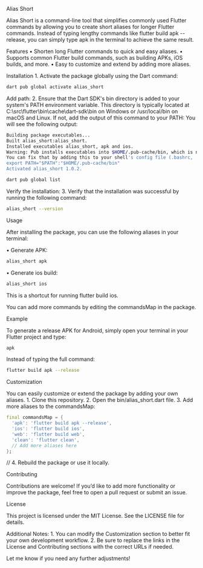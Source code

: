 Alias Short

Alias Short is a command-line tool that simplifies commonly used Flutter commands by allowing you to create short aliases for longer Flutter commands. Instead of typing lengthy commands like flutter build apk --release, you can simply type apk in the terminal to achieve the same result.

Features
	•	Shorten long Flutter commands to quick and easy aliases.
	•	Supports common Flutter build commands, such as building APKs, iOS builds, and more.
	•	Easy to customize and extend by adding more aliases.

Installation
	1.	Activate the package globally using the Dart command:

```bash
dart pub global activate alias_short
```

Add path:
    2.	Ensure that the Dart SDK's bin directory is added to your system's PATH environment variable. This directory is typically located at C:\src\flutter\bin\cache\dart-sdk\bin on Windows or /usr/local/bin on macOS and Linux.
If not, add the output of this command to your PATH:
You will see the following output:

```bash
Building package executables...
Built alias_short:alias_short.
Installed executables alias_short, apk and ios.
Warning: Pub installs executables into $HOME/.pub-cache/bin, which is not on your path.
You can fix that by adding this to your shell's config file (.bashrc, .bash_profile, etc.)
export PATH="$PATH":"$HOME/.pub-cache/bin"
Activated alias_short 1.0.2.
```    
```bash
dart pub global list
```
Verify the installation:
    3.	Verify that the installation was successful by running the following command:

```bash
alias_short --version
```

Usage

After installing the package, you can use the following aliases in your terminal:

•	Generate APK:
```bash
alias_short apk
```
•	Generate ios build:
```bash
alias_short ios
```

This is a shortcut for running flutter build ios.

You can add more commands by editing the commandsMap in the package.

Example

To generate a release APK for Android, simply open your terminal in your Flutter project and type:
    
```bash
apk
```
Instead of typing the full command:

```bash
flutter build apk --release
```

Customization

You can easily customize or extend the package by adding your own aliases.
	1.	Clone this repository.
	2.	Open the bin/alias_short.dart file.
	3.	Add more aliases to the commandsMap:

```dart
final commandsMap = {
  'apk': 'flutter build apk --release',
  'ios': 'flutter build ios',
  'web': 'flutter build web',
  'clean': 'flutter clean',
  // Add more aliases here
};
```
//
    4.	Rebuild the package or use it locally.

Contributing

Contributions are welcome! If you’d like to add more functionality or improve the package, feel free to open a pull request or submit an issue.

License

This project is licensed under the MIT License. See the LICENSE file for details.

Additional Notes:
	1.	You can modify the Customization section to better fit your own development workflow.
	2.	Be sure to replace the links in the License and Contributing sections with the correct URLs if needed.

Let me know if you need any further adjustments!



